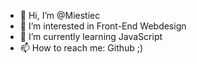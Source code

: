 - 👋 Hi, I’m @Miestiec
- 👀 I’m interested in Front-End Webdesign
- 🌱 I’m currently learning JavaScript
- 📫 How to reach me: Github ;)

<!---
Miestiec/Miestiec is a ✨ special ✨ repository because its `README.md` (this file) appears on your GitHub profile.
You can click the Preview link to take a look at your changes.
--->
